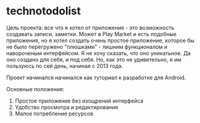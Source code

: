 # technotodolist

Цель проекта: все что я хотел от приложения - это возможность создавать записи, заметки.
Может в Play Market и есть подобные приложения, но я хотел создать очень простое приложение,
которое бы не было перегружено "плюшками" - лишним функционалом и навороченым интерфейсом.
Я не хочу сказать, что оно уникатьное. Да оно создано для себя, и под себя. 
Но, как это не удивительно, я им пользуюсь по сей день, начиная с 2013 года.

Проект начинался начинался как туториал к разработке для Android.

Основные положения:
1. Простое приложение без изощрений интерфейса
2. Удобство просмотра и редактирования
3. Малое потребление ресурсов
